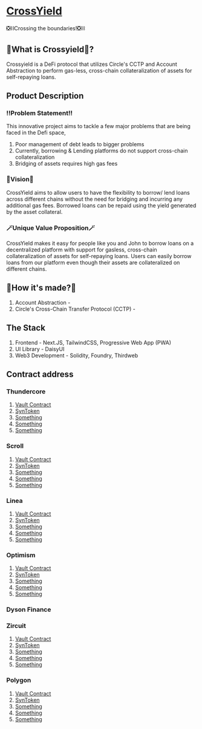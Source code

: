 # [CrossYield]()    

❎⛓️Crossing the boundaries!❎⛓️
## 🤔What is Crossyield🤔?
Crossyield is a DeFi protocol that utilizes Circle's CCTP and Account Abstraction to perform gas-less, cross-chain collateralization of assets for self-repaying loans.
## Product Description
### ‼️Problem Statement‼️
This innovative project aims to tackle a few major problems that are being faced in the Defi space,
1. Poor management of debt leads to bigger problems
2. Currently, borrowing & Lending platforms do not support cross-chain collateralization
3. Bridging of assets requires high gas fees
### 🌟Vision🌟
CrossYield aims to allow users to have the flexibility to borrow/ lend loans across different chains without the need for bridging and incurring any additional gas fees. Borrowed loans can be repaid using the yield generated by the asset collateral. 
### 🪄Unique Value Proposition🪄
CrossYield makes it easy for people like you and John to borrow loans on a decentralized platform with support for gasless, cross-chain collateralization of assets for self-repaying loans. Users can easily borrow loans from our platform even though their assets are collateralized on different chains.
## 🔨How it's made?🔨
1. Account Abstraction -
2. Circle's Cross-Chain Transfer Protocol (CCTP) - 
## The Stack
1. Frontend - Next.JS, TailwindCSS, Progressive Web App (PWA)
2. UI Library - DaisyUI
3. Web3 Development - Solidity, Foundry, Thirdweb  
## Contract address
### Thundercore
1. [Vault Contract]()
2. [SynToken]()
3. [Something]()
4. [Something]()
5. [Something]()
### Scroll
1. [Vault Contract]()
2. [SynToken]()
3. [Something]()
4. [Something]()
5. [Something]()
### Linea
1. [Vault Contract]()
2. [SynToken]()
3. [Something]()
4. [Something]()
5. [Something]()
### Optimism
1. [Vault Contract]()
2. [SynToken]()
3. [Something]()
4. [Something]()
5. [Something]()
### Dyson Finance
### Zircuit
1. [Vault Contract]()
2. [SynToken]()
3. [Something]()
4. [Something]()
5. [Something]()
### Polygon
1. [Vault Contract]()
2. [SynToken]()
3. [Something]()
4. [Something]()
5. [Something]()

